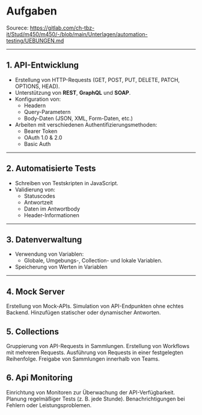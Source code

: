 # Aufgaben
Sourece: https://gitlab.com/ch-tbz-it/Stud/m450/m450/-/blob/main/Unterlagen/automation-testing/UEBUNGEN.md

---

## **1. API-Entwicklung**
- Erstellung von HTTP-Requests (GET, POST, PUT, DELETE, PATCH, OPTIONS, HEAD).
- Unterstützung von **REST**, **GraphQL** und **SOAP**.
- Konfiguration von:
  - Headern
  - Query-Parametern
  - Body-Daten (JSON, XML, Form-Daten, etc.)
- Arbeiten mit verschiedenen Authentifizierungsmethoden:
  - Bearer Token
  - OAuth 1.0 & 2.0
  - Basic Auth

---

## **2. Automatisierte Tests**
- Schreiben von Testskripten in JavaScript.
- Validierung von:
  - Statuscodes
  - Antwortzeit
  - Daten im Antwortbody
  - Header-Informationen

---

## **3. Datenverwaltung**
- Verwendung von Variablen:
  - Globale, Umgebungs-, Collection- und lokale Variablen.
- Speicherung von Werten in Variablen

---

## **4. Mock Server**
Erstellung von Mock-APIs.
Simulation von API-Endpunkten ohne echtes Backend.
Hinzufügen statischer oder dynamischer Antworten.

## **5. Collections**
Gruppierung von API-Requests in Sammlungen.
Erstellung von Workflows mit mehreren Requests.
Ausführung von Requests in einer festgelegten Reihenfolge.
Freigabe von Sammlungen innerhalb von Teams.

## **6. Api Monitoring**
Einrichtung von Monitoren zur Überwachung der API-Verfügbarkeit.
Planung regelmäßiger Tests (z. B. jede Stunde).
Benachrichtigungen bei Fehlern oder Leistungsproblemen.
